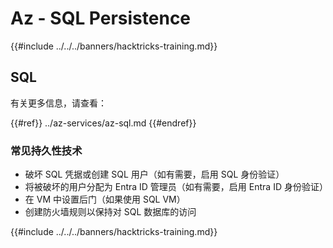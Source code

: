 # Az - SQL Persistence

{{#include ../../../banners/hacktricks-training.md}}

## SQL

有关更多信息，请查看：

{{#ref}}
../az-services/az-sql.md
{{#endref}}

### 常见持久性技术

- 破坏 SQL 凭据或创建 SQL 用户（如有需要，启用 SQL 身份验证）
- 将被破坏的用户分配为 Entra ID 管理员（如有需要，启用 Entra ID 身份验证）
- 在 VM 中设置后门（如果使用 SQL VM）
- 创建防火墙规则以保持对 SQL 数据库的访问


{{#include ../../../banners/hacktricks-training.md}}

